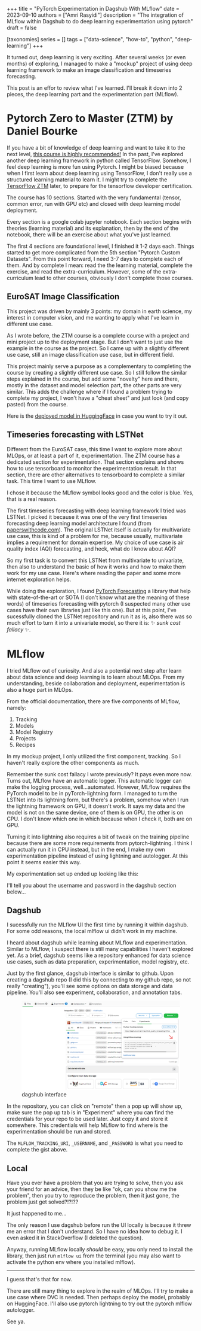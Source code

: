 +++
title = "PyTorch Experimentation in Dagshub With MLflow"
date = 2023-09-10
authors = ["Amri Rasyidi"]
description = "The integration of MLflow within Dagshub to do deep learning experimentation using pytorch"
draft = false

[taxonomies]
series = []
tags = ["data-science", "how-to", "python", "deep-learning"]
+++

It turned out, deep learning is very exciting. After several weeks (or even months) of exploring, I managed to make a "mockup" project of using deep learning framework to make an image classification and timeseries forecasting.

This post is an effor to review what I've learned. I'll break it down into 2 pieces, the deep learning part and the experimentation part (MLflow).

# Pytorch Zero to Master (ZTM) by Daniel Bourke
If you have a bit of knowledge of deep learning and want to take it to the next level, [this course is highly recommended!](https://www.learnpytorch.io) In the past, I've explored another deep learning framework in python called TensorFlow. Somehow, I feel deep learning is more fun using Pytorch. I might be biased because when I first learn about deep learning using TensorFlow, I don't really use a structured learning material to learn it. I might try to complete the [TensorFlow ZTM](https://dev.mrdbourke.com/tensorflow-deep-learning/) later, to prepare for the tensorflow developer certification.

The course has 10 sections. Started with the very fundamental (tensor, common error, run with GPU etc) and closed with deep learning model deployment.

Every section is a google colab jupyter notebook. Each section begins with theories (learning material) and its explanation, then by the end of the notebook, there will be an exercise about what you've just learned.

The first 4 sections are foundational level, I finished it 1-2 days each. Things started to get more complicated from the 5th section "Pytorch Custom Datasets". From this point forward, I need 3-7 days to complete each of them. And by complete I mean: read the the learning material, complete the exercise, and read the extra-curriculum. However, some of the extra-curriculum lead to other courses, obviously I don't complete those courses.

## EuroSAT Image Classification

This project was driven by mainly 3 points: my domain in earth science, my interest in computer vision, and me wanting to apply what I've learn in different use case.

As I wrote before, the ZTM course is a complete course with a project and mini project up to the deployment stage. But I don't want to just use the example in the course as the project. So I came up with a slightly different use case, still an image classification use case, but in different field.

This project mainly serve a purpose as a complementary to completing the course by creating a slightly different use case. So I still follow the similar steps explained in the course, but add some "novelty" here and there, mostly in the dataset and model selection part, the other parts are very similar. This adds the challenge where if I found a problem trying to complete my project, I won't have a "cheat sheet" and just look (and copy pasted) from the course.

Here is the [deployed model in HuggingFace](huggingface.co/spaces/arasyidi/eurosat_ztm_practice) in case you want to try it out.

## Timeseries forecasting with LSTNet

Different from the EuroSAT case, this time I want to explore more about MLOps, or at least a part of it, experimentation. The ZTM course has a dedicated section for experimentation. That section explains and shows how to use tensorboard to monitor the experimentation result. In that section, there are other alternatives to tensorboard to complete a similar task. This time I want to use MLflow.

I chose it because the MLflow symbol looks good and the color is blue. Yes, that is a real reason.

The first timeseries forecasting with deep learning framework I tried was LSTNet. I picked it because it was one of the very first timeseries forecasting deep learning model architecture I found (from [paperswithcode.com](https://paperswithcode.com)). The original LSTNet itself is actually for multivariate use case, this is kind of a problem for me, because usually, multivariate implies a requirement for domain expertise. My choice of use case is air quality index (AQI) forecasting, and heck, what do I know about AQI?

So my first task is to convert this LSTNet from multivariate to univariate, then also to understand the basic of how it works and how to make them work for my use case. Here's where reading the paper and some more internet exploration helps.

While doing the exploration, I found [PyTorch Forecasting](https://pytorch-forecasting.readthedocs.io/en/stable/index.html) a library that help with state-of-the-art or SOTA (I don't know what are the meaning of these words) of timeseries forecasting with pytorch (I suspected many other use cases have their own libraries just like this one). But at this point, I've sucessfully cloned the LSTNet repository and run it as is, also there was so much effort to turn it into a univariate model, so there it is: ✨ _sunk cost fallacy_ ✨.

<!-- You can find the ~~complete~~ work in progress repository in my [github](https://github.com/amrirasyidi/air_quality_forecasting/blob/master/notebooks/2_lstnet_pipeline.ipynb). -->

# MLflow

I tried MLflow out of curiosity. And also a potential next step after learn about data science and deep learning is to learn about MLOps. From my understanding, beside collaboration and deployment, experimentation is also a huge part in MLOps.

From the official documentation, there are five components of MLflow, namely:
1. Tracking
1. Models
1. Model Registry
1. Projects
1. Recipes

In my mockup project, I only utilized the first component, tracking. So I haven't really explore the other components as much.

Remember the sunk cost fallacy I wrote previously? It pays even more now. Turns out, MLflow have an automatic logger. This automatic logger can make the logging process, well...automated. However, MLflow requires the PyTorch model to be in pyTorch-lightning form. I managed to turn the LSTNet into its lightning form, but there's a problem, somehow when I run the lightning framework on GPU, it doesn't work. It says my data and the model is not on the same device, one of them is on GPU, the other is on CPU. I don't know which one in which because when I check it, both are on GPU.

Turning it into lightning also requires a bit of tweak on the training pipeline because there are some more requirements from pytorch-lightning. I think I can actually run it in CPU instead, but in the end, I make my own experimentation pipeline instead of using lightning and autologger. At this point it seems easier this way.

My experimentation set up ended up looking like this:

<script src="https://gist.github.com/amrirasyidi/a4742298f794f53ad771bbecaa70fcf4.js"></script>

I'll tell you about the username and password in the dagshub section below...

## Dagshub
I sucessfully run the MLflow UI the first time by running it within dagshub. For some odd reasons, the local mlflow ui didn't work in my machine.

I heard about dagshub while learning about MLflow and experimentation. Similar to MLflow, I suspect there is still many capabilities I haven't explored yet. As a brief, dagshub seems like a repository enhanced for data science use cases, such as data preparation, experimentation, model registry, etc.

Just by the first glance, dagshub interface is similar to github. Upon creating a dagshub repo (I did this by connecting to my github repo, so not really "creating"), you'll see some options on data storage and data pipeline. You'll also see experiment, collaboration, and annotation tabs.

<figure>
  <img src="8_1_dagshub.png" alt="dagshub interface">
  <figcaption>dagshub interface</a></figcaption>
</figure>

In the repository, you can click on "remote" then a pop up will show up, make sure the pop up tab is in "Experiment" where you can find the credentials for your repo to be used later. Just copy it and store it somewhere. This credentials will help MLflow to find where is the experimentation should be run and stored.

The `MLFLOW_TRACKING_URI`, `_USERNAME`, and `_PASSWORD` is what you need to complete the gist above.

## Local
Have you ever have a problem that you are trying to solve, then you ask your friend for an advice, then they be like "ok, can you show me the problem", then you try to reproduce the problem, then it just gone, the problem just get solved?!?!??

It just happened to me...

The only reason I use dagshub before run the UI locally is because it threw me an error that I don't understand. So I have no idea how to debug it. I even asked it in StackOverflow (I deleted the question).

Anyway, running MLflow locally _should_ be easy, you only need to install the library, then just run `mlflow ui` from the terminal (you may also want to activate the python env where you installed mlflow).

--- 

I guess that's that for now.

There are still many thing to explore in the realm of MLOps. I'll try to make a use case where DVC is needed. Then perhaps deploy the model, probably on HuggingFace. I'll also use pytorch lightning to try out the pytorch mlflow autologger.

See ya.
